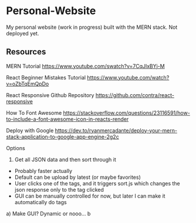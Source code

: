 # Personal-Website
My personal website (work in progress) built with the MERN stack. Not deployed yet.

## Resources

MERN Tutorial
https://www.youtube.com/swatch?v=7CqJlxBYj-M

React Beginner Mistakes Tutorial
https://www.youtube.com/watch?v=oZbTqEmQpDo

React Responsive Github Repository
https://github.com/contra/react-responsive

How To Font Awesome
https://stackoverflow.com/questions/23116591/how-to-include-a-font-awesome-icon-in-reacts-render

Deploy with Google
https://dev.to/ryanmercadante/deploy-your-mern-stack-application-to-google-app-engine-2g2c

Options
1) Get all JSON data and then sort through it
- Probably faster actually
- Default can be upload by latest (or maybe favorites)
- User clicks one of the tags, and it triggers sort.js which changes the json response only to the tag clicked
- GUI can be manually controlled for now, but later I can make it automatically do tags

a) Make GUI? Dynamic or nooo...
b

